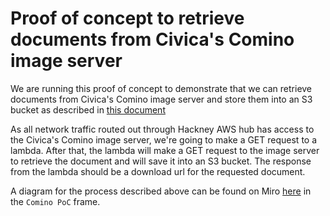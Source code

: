 # Proof of concept to retrieve documents from Civica's Comino image server

We are running this proof of concept to demonstrate that we can retrieve documents from Civica's Comino image server and store them into an S3 bucket as described in [this document](https://docs.google.com/document/d/189t-SEf5w15GR06Z8QMIw5bX9P9gamLDaoweLR0Gul8/edit#)

As all network traffic routed out through Hackney AWS hub has access to the Civica's Comino image server, we're going to make a GET request to a lambda. After that, the lambda will make a GET request to the image server to retrieve the document and will save it into an S3 bucket. The response from the lambda should be a download url for the requested document.

A diagram for the process described above can be found on Miro [here](https://miro.com/app/board/o9J_kgEWTBE=/) in the `Comino PoC` frame.
